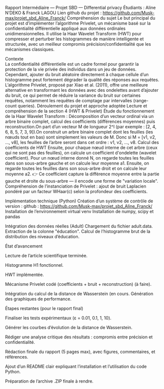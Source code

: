 Rapport Intermédiaire — Projet SBD — Differential privacy
Étudiants : Aline N’DEKO & Franck LAGOU
Lien github du projet : https://github.com/Musk-max/projet_sbd_Aline_Franck/
Compréhension du sujet
Le but principal du projet est d’implémenter l’algorithme Privelet, un mécanisme basé sur la confidentialité différentielle appliqué aux données ordinales unidimensionnelles. Il utilise la Haar Wavelet Transform (HWT) pour compresser et perturber les histogrammes de manière intelligente et structurée, avec un meilleur compromis précision/confidentialité que les mécanismes classiques.

Contexte 	
La confidentialité différentielle est un cadre formel pour garantir la protection de la vie privée des individus dans un jeu de données.
Cependant, ajouter du bruit aléatoire directement à chaque cellule d’un histogramme peut fortement dégrader la qualité des réponses aux requêtes.
L’algorithme Privelet, proposé par Xiao et al. (2011), offre une meilleure alternative en transformant les données avec des ondelettes avant d’ajouter du bruit, ce qui permet de réduire la variance du bruit sur certaines requêtes, notamment les requêtes de comptage par intervalles (range-count queries).
Déroulement du projet et approche adoptée
Lecture et compréhension de la section 4 (HWT & Privelet)
Étude du fonctionnement de la Haar Wavelet Transform : 
Décomposition d’un vecteur ordinal via un arbre binaire complet, calcul des coefficients (différences moyennes) puis reconstruction.On part d’un vecteur M de longueur 2^l (par exemple : [2, 4, 6, 8, 5, 7, 3, 9]).On construit un arbre binaire complet dont les feuilles (les nœuds tout en bas) sont simplement les valeurs de M. Donc si M = [v1, v2, ..., v8], les feuilles de l’arbre seront dans cet ordre : v1, v2, ..., v8.
Calcul des coefficients de HWT
Ensuite, pour chaque nœud interne de cet arbre (ceux qui ne sont pas des feuilles), on calcule un coefficient d'ondelette (wavelet coefficient).
Pour un nœud interne donné N, on regarde toutes les feuilles dans son sous-arbre gauche et on calcule leur moyenne a1.
Ensuite, on regarde toutes les feuilles dans son sous-arbre droit et on calcule leur moyenne a2.
👉 Ce coefficient capture la différence moyenne entre la partie gauche et droite du sous-arbre — il encode une forme de "variation locale".
Compréhension de l’instanciation de Privelet : ajout de bruit Laplacien pondéré par un facteur WHaar(c) selon la profondeur des coefficients.


Implémentation technique (Python)
Création d’un système de contrôle de version : github : https://github.com/Musk-max/projet_sbd_Aline_Franck/
Installation de l’environnement virtual venv 
Installation de numpy, scipy et pandas


Intégration des données réelles (Adult)
Chargement du fichier adult.data.
Extraction de la colonne "éducation".
Calcul de l’histogramme brut de la distribution des niveaux d’éducation.


État d’avancement

Lecture de l’article scientifique terminée.

Histogramme H1 fonctionnel.

HWT implémentée.

Mécanisme Privelet codé (coefficients + bruit + reconstruction) (à faire).

Intégration du calcul de la distance de Wasserstein (en cours.
Génération des graphiques de performance.

Étapes restantes (pour le rapport final)

Finaliser les tests expérimentaux (ε = 0.01, 0.1, 1, 10).

Générer les courbes d’évolution de la distance de Wasserstein.

Rédiger une analyse critique des résultats : compromis entre précision et confidentialité.

Rédaction finale du rapport (5 pages max), avec figures, commentaires, et références.

Ajout d’un README clair expliquant l’installation et l’utilisation du code Python.

Préparation de l’archive .ZIP finale à rendre.
